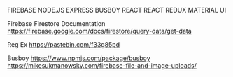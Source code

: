<!-- TECHNOLOGIES USED -->
FIREBASE
NODE.JS
EXPRESS
BUSBOY
REACT
REACT REDUX
MATERIAL UI

<!-- RESOURCES -->

Firebase Firestore Documentation
https://firebase.google.com/docs/firestore/query-data/get-data

Reg Ex
https://pastebin.com/f33g85pd

Busboy
https://www.npmjs.com/package/busboy
https://mikesukmanowsky.com/firebase-file-and-image-uploads/